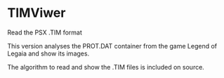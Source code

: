 TIMViwer
========

Read the PSX .TIM format

This version analyses the PROT.DAT container from the game Legend of Legaia and show its images.

The algorithm to read and show the .TIM files is included on source.